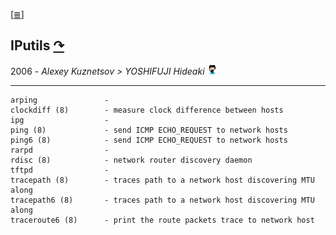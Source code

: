 <!--
File          : iputils.md

Created       : Mon 16 Nov 2015 00:31:15
Last Modified : Sun 14 Feb 2016 02:43:31
Maintainer    : sharlatan
-->

[[≣](../README.md#Index "Index")]

IPutils [↷](http://www.skbuff.net/iputils/)
-------------------------------------------
2006 - 
_Alexey Kuznetsov > YOSHIFUJI Hideaki_
[![](../icons/github.png)](https://github.com/iputils/iputils)
***

    arping               -
    clockdiff (8)        - measure clock difference between hosts
    ipg                  -
    ping (8)             - send ICMP ECHO_REQUEST to network hosts
    ping6 (8)            - send ICMP ECHO_REQUEST to network hosts
    rarpd                -
    rdisc (8)            - network router discovery daemon
    tftpd                -
    tracepath (8)        - traces path to a network host discovering MTU along
    tracepath6 (8)       - traces path to a network host discovering MTU along
    traceroute6 (8)      - print the route packets trace to network host

